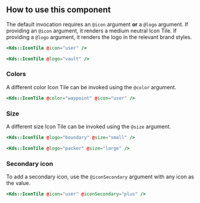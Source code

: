 ## How to use this component

The default invocation requires an `@icon` argument **or** a `@logo` argument. If providing an `@icon` argument, it renders a medium neutral Icon Tile. If providing a `@logo` argument, it renders the logo in the relevant brand styles.

```handlebars
<Kds::IconTile @icon="user" />
```

```handlebars
<Kds::IconTile @logo="vault" />
```

### Colors

A different color Icon Tile can be invoked using the `@color` argument.

```handlebars
<Kds::IconTile @color="waypoint" @icon="user" />
```

### Size

A different size Icon Tile can be invoked using the `@size` argument.

```handlebars
<Kds::IconTile @logo="boundary" @size="small" />
```

```handlebars
<Kds::IconTile @logo="packer" @size="large" />
```

### Secondary icon

To add a secondary icon, use the `@iconSecondary` argument with any icon as the value.

```handlebars
<Kds::IconTile @icon="user" @iconSecondary="plus" />
```